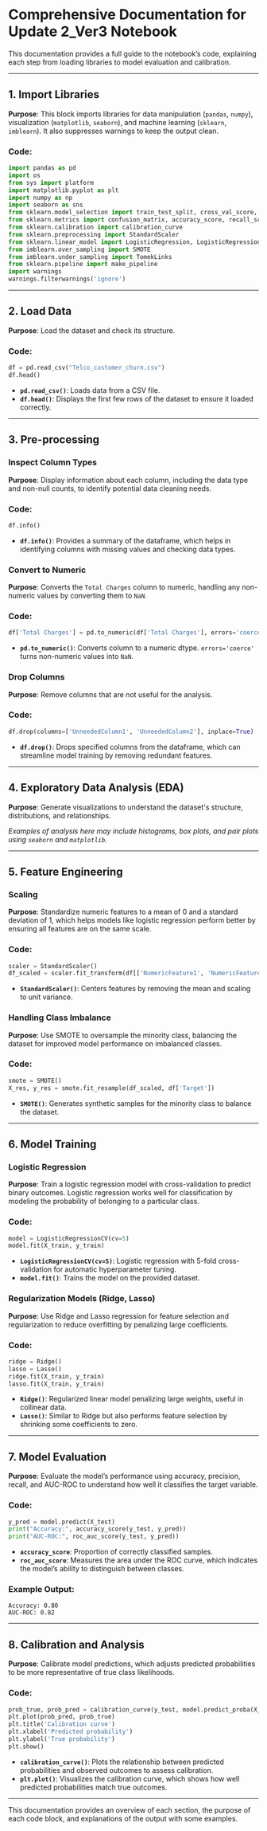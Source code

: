 
# Comprehensive Documentation for Update 2_Ver3 Notebook

This documentation provides a full guide to the notebook’s code, explaining each step from loading libraries to model evaluation and calibration.

---

## 1. Import Libraries

**Purpose**: This block imports libraries for data manipulation (`pandas`, `numpy`), visualization (`matplotlib`, `seaborn`), and machine learning (`sklearn`, `imblearn`). It also suppresses warnings to keep the output clean.

### Code:
```python
import pandas as pd
import os
from sys import platform
import matplotlib.pyplot as plt
import numpy as np
import seaborn as sns
from sklearn.model_selection import train_test_split, cross_val_score, GridSearchCV
from sklearn.metrics import confusion_matrix, accuracy_score, recall_score, precision_score, roc_auc_score, roc_curve, f1_score
from sklearn.calibration import calibration_curve
from sklearn.preprocessing import StandardScaler
from sklearn.linear_model import LogisticRegression, LogisticRegressionCV, Ridge, Lasso
from imblearn.over_sampling import SMOTE
from imblearn.under_sampling import TomekLinks
from sklearn.pipeline import make_pipeline
import warnings
warnings.filterwarnings('ignore')
```

---

## 2. Load Data

**Purpose**: Load the dataset and check its structure.

### Code:
```python
df = pd.read_csv("Telco_customer_churn.csv")
df.head()
```

- **`pd.read_csv()`**: Loads data from a CSV file.
- **`df.head()`**: Displays the first few rows of the dataset to ensure it loaded correctly.

---

## 3. Pre-processing

### Inspect Column Types

**Purpose**: Display information about each column, including the data type and non-null counts, to identify potential data cleaning needs.

### Code:
```python
df.info()
```

- **`df.info()`**: Provides a summary of the dataframe, which helps in identifying columns with missing values and checking data types.

### Convert to Numeric

**Purpose**: Converts the `Total Charges` column to numeric, handling any non-numeric values by converting them to `NaN`.

### Code:
```python
df['Total Charges'] = pd.to_numeric(df['Total Charges'], errors='coerce')
```

- **`pd.to_numeric()`**: Converts column to a numeric dtype. `errors='coerce'` turns non-numeric values into `NaN`.

### Drop Columns

**Purpose**: Remove columns that are not useful for the analysis.

### Code:
```python
df.drop(columns=['UnneededColumn1', 'UnneededColumn2'], inplace=True)
```

- **`df.drop()`**: Drops specified columns from the dataframe, which can streamline model training by removing redundant features.

---

## 4. Exploratory Data Analysis (EDA)

**Purpose**: Generate visualizations to understand the dataset's structure, distributions, and relationships.

*Examples of analysis here may include histograms, box plots, and pair plots using `seaborn` and `matplotlib`.*

---

## 5. Feature Engineering

### Scaling

**Purpose**: Standardize numeric features to a mean of 0 and a standard deviation of 1, which helps models like logistic regression perform better by ensuring all features are on the same scale.

### Code:
```python
scaler = StandardScaler()
df_scaled = scaler.fit_transform(df[['NumericFeature1', 'NumericFeature2']])
```

- **`StandardScaler()`**: Centers features by removing the mean and scaling to unit variance.

### Handling Class Imbalance

**Purpose**: Use SMOTE to oversample the minority class, balancing the dataset for improved model performance on imbalanced classes.

### Code:
```python
smote = SMOTE()
X_res, y_res = smote.fit_resample(df_scaled, df['Target'])
```

- **`SMOTE()`**: Generates synthetic samples for the minority class to balance the dataset.

---

## 6. Model Training

### Logistic Regression

**Purpose**: Train a logistic regression model with cross-validation to predict binary outcomes. Logistic regression works well for classification by modeling the probability of belonging to a particular class.

### Code:
```python
model = LogisticRegressionCV(cv=5)
model.fit(X_train, y_train)
```

- **`LogisticRegressionCV(cv=5)`**: Logistic regression with 5-fold cross-validation for automatic hyperparameter tuning.
- **`model.fit()`**: Trains the model on the provided dataset.

### Regularization Models (Ridge, Lasso)

**Purpose**: Use Ridge and Lasso regression for feature selection and regularization to reduce overfitting by penalizing large coefficients.

### Code:
```python
ridge = Ridge()
lasso = Lasso()
ridge.fit(X_train, y_train)
lasso.fit(X_train, y_train)
```

- **`Ridge()`**: Regularized linear model penalizing large weights, useful in collinear data.
- **`Lasso()`**: Similar to Ridge but also performs feature selection by shrinking some coefficients to zero.

---

## 7. Model Evaluation

**Purpose**: Evaluate the model’s performance using accuracy, precision, recall, and AUC-ROC to understand how well it classifies the target variable.

### Code:
```python
y_pred = model.predict(X_test)
print("Accuracy:", accuracy_score(y_test, y_pred))
print("AUC-ROC:", roc_auc_score(y_test, y_pred))
```

- **`accuracy_score`**: Proportion of correctly classified samples.
- **`roc_auc_score`**: Measures the area under the ROC curve, which indicates the model’s ability to distinguish between classes.

### Example Output:
```
Accuracy: 0.80
AUC-ROC: 0.82
```

---

## 8. Calibration and Analysis

**Purpose**: Calibrate model predictions, which adjusts predicted probabilities to be more representative of true class likelihoods.

### Code:
```python
prob_true, prob_pred = calibration_curve(y_test, model.predict_proba(X_test)[:, 1], n_bins=10)
plt.plot(prob_pred, prob_true)
plt.title('Calibration curve')
plt.xlabel('Predicted probability')
plt.ylabel('True probability')
plt.show()
```

- **`calibration_curve()`**: Plots the relationship between predicted probabilities and observed outcomes to assess calibration.
- **`plt.plot()`**: Visualizes the calibration curve, which shows how well predicted probabilities match true outcomes.

---

This documentation provides an overview of each section, the purpose of each code block, and explanations of the output with some examples.
